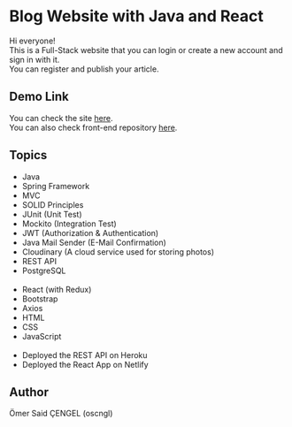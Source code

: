 # Blog Website with Java and React

Hi everyone!  
This is a Full-Stack website that you can login or create a new account and sign in with it.  
You can register and publish your article.

## Demo Link

You can check the site
<a href="https://blog-osc.netlify.app/" rel="nofollow" target="_blank">here</a>.  
You can also check front-end repository 
<a href="https://github.com/oscngl/blog-react" rel="nofollow" target="_blank">here</a>.  

## Topics

<ul>
  <li> Java </li>
  <li> Spring Framework  </li>
  <li> MVC </li>
  <li> SOLID Principles </li>
  <li> JUnit (Unit Test) </li>
  <li> Mockito (Integration Test) </li>
  <li> JWT (Authorization & Authentication) </li>
  <li> Java Mail Sender (E-Mail Confirmation) </li>
  <li> Cloudinary (A cloud service used for storing photos) </li>
  <li> REST API </li>
  <li> PostgreSQL </li>
  <br>
  <li> React (with Redux) </li>
  <li> Bootstrap </li>
  <li> Axios </li>
  <li> HTML </li>
  <li> CSS </li>
  <li> JavaScript </li>
  <br>
  <li> Deployed the REST API on Heroku </li>
  <li> Deployed the React App on Netlify </li>
</ul>
  
## Author
  
Ömer Said ÇENGEL (oscngl)  <br>
